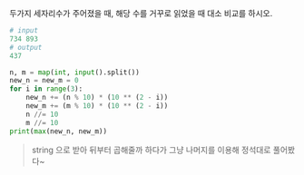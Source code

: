 두가지 세자리수가 주어졌을 때, 해당 수를 거꾸로 읽었을 때 대소 비교를 하시오.

```python
# input
734 893
# output
437
```



```python
n, m = map(int, input().split())
new_n = new_m = 0
for i in range(3):
    new_n += (n % 10) * (10 ** (2 - i))
    new_m += (m % 10) * (10 ** (2 - i))
    n //= 10
    m //= 10
print(max(new_n, new_m))
```

> string 으로 받아 뒤부터 곱해줄까 하다가 그냥 나머지를 이용해 정석대로 풀어봤다~